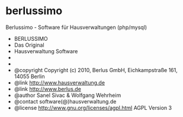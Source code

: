 # berlussimo
Berlussimo - Software für Hausverwaltungen (php/mysql)


 * BERLUSSIMO
 * Das Original
 * Hausverwaltung Software
 *
 *
 * @copyright    Copyright (c) 2010, Berlus GmbH, Eichkampstraße 161, 14055 Berlin
 * @link         http://www.hausverwaltung.de
 * @link         http://www.berlus.de
 * @author       Sanel Sivac & Wolfgang Wehrheim
 * @contact software(@)hausverwaltung.de
 * @license     http://www.gnu.org/licenses/agpl.html AGPL Version 3
